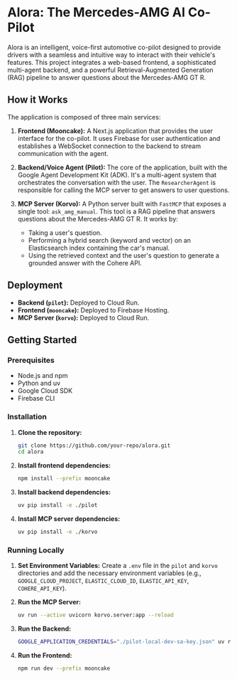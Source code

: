 # Alora: The Mercedes-AMG AI Co-Pilot

Alora is an intelligent, voice-first automotive co-pilot designed to provide drivers with a seamless and intuitive way to interact with their vehicle's features. This project integrates a web-based frontend, a sophisticated multi-agent backend, and a powerful Retrieval-Augmented Generation (RAG) pipeline to answer questions about the Mercedes-AMG GT R.

## How it Works

The application is composed of three main services:

1.  **Frontend (Mooncake):** A Next.js application that provides the user interface for the co-pilot. It uses Firebase for user authentication and establishes a WebSocket connection to the backend to stream communication with the agent.

2.  **Backend/Voice Agent (Pilot):** The core of the application, built with the Google Agent Development Kit (ADK). It's a multi-agent system that orchestrates the conversation with the user. The `ResearcherAgent` is responsible for calling the MCP server to get answers to user questions.

3.  **MCP Server (Korvo):** A Python server built with `FastMCP` that exposes a single tool: `ask_amg_manual`. This tool is a RAG pipeline that answers questions about the Mercedes-AMG GT R. It works by:
    *   Taking a user's question.
    *   Performing a hybrid search (keyword and vector) on an Elasticsearch index containing the car's manual.
    *   Using the retrieved context and the user's question to generate a grounded answer with the Cohere API.

## Deployment

*   **Backend (`pilot`):** Deployed to Cloud Run.
*   **Frontend (`mooncake`):** Deployed to Firebase Hosting.
*   **MCP Server (`korvo`):** Deployed to Cloud Run.

## Getting Started

### Prerequisites

*   Node.js and npm
*   Python and uv
*   Google Cloud SDK
*   Firebase CLI

### Installation

1.  **Clone the repository:**
    ```bash
    git clone https://github.com/your-repo/alora.git
    cd alora
    ```

2.  **Install frontend dependencies:**
    ```bash
    npm install --prefix mooncake
    ```

3.  **Install backend dependencies:**
    ```bash
    uv pip install -e ./pilot
    ```

4.  **Install MCP server dependencies:**
    ```bash
    uv pip install -e ./korvo
    ```

### Running Locally

1.  **Set Environment Variables:**
    Create a `.env` file in the `pilot` and `korvo` directories and add the necessary environment variables (e.g., `GOOGLE_CLOUD_PROJECT`, `ELASTIC_CLOUD_ID`, `ELASTIC_API_KEY`, `COHERE_API_KEY`).

2.  **Run the MCP Server:**
    ```bash
    uv run --active uvicorn korvo.server:app --reload
    ```

3.  **Run the Backend:**
    ```bash
    GOOGLE_APPLICATION_CREDENTIALS="./pilot-local-dev-sa-key.json" uv run uvicorn pilot.main:app --reload
    ```

4.  **Run the Frontend:**
    ```bash
    npm run dev --prefix mooncake
    ```